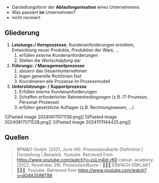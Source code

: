 - Darstellungsform der **Ablauforganisation** eines Unternehmens
- Was passiert **im** Unternehmen?
- nicht normiert

## Gliederung
1. **Leistungs-/ Kernprozesse**, Kundenanforderungen ermitteln, Entwicklung neuer Produkte, *Produktion* der Ware, ...
	1. erfüllen *externe* Kundenanforderungen
	2. Stellen die *Wertschöpfung* dar
2. **Führungs- / Managementprozesse**
	1. *steuern* das Gesamtunternehmen
	2. legen generelle Richtlinien fest
	3. Koordinieren alle Prozesse im Prozessmodell
3. **Unterstützungs- / Supportprozesse**
	1. Erfüllen *interne* Kundenanforderungen
	2. Schaffen erforderlicher Rahmenbedingungen (z.B. IT-Prozesse, Personal-Prozesse)
	3. erfüllen gesetzliche Auflagen (z.B. Rechnungswesen, ...)

![[Pasted image 20240917071136.png]]
![[Pasted image 20240917071528.png]]
![[Pasted image 20241111144425.png]]
## Quellen

> BPM&O GmbH. (2021, June 09). Prozesslandkarte (Definition | Darstellung | Beispiel). Youtube. Retrieved from https://www.youtube.com/watch?v=zuLm4jd-rK0
> caesar. academy. (2022, November 29). Prozesslandkarte - 👨🏼‍🎓 EINFACH ERKLÄRT 👩🏼‍🎓. Youtube. Retrieved from https://www.youtube.com/watch?v=dO4A359BTB8